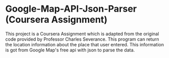 # Google-Map-API-Json-Parser (Coursera Assignment)
This project is a Coursera Assignment which is adapted from the original code provided by Professor Charles Severance. This program can return the location information about the place that user entered. This information is got from Google Map's free api with json to parse the data. 
